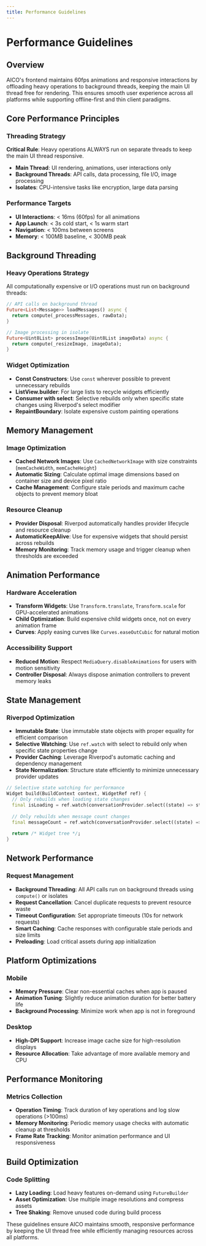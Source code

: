 ```yaml
---
title: Performance Guidelines
---
```


# Performance Guidelines

## Overview

AICO's frontend maintains 60fps animations and responsive interactions by offloading heavy operations to background threads, keeping the main UI thread free for rendering. This ensures smooth user experience across all platforms while supporting offline-first and thin client paradigms.

## Core Performance Principles

### Threading Strategy
**Critical Rule**: Heavy operations ALWAYS run on separate threads to keep the main UI thread responsive.

- **Main Thread**: UI rendering, animations, user interactions only
- **Background Threads**: API calls, data processing, file I/O, image processing
- **Isolates**: CPU-intensive tasks like encryption, large data parsing

### Performance Targets
- **UI Interactions**: < 16ms (60fps) for all animations
- **App Launch**: < 3s cold start, < 1s warm start  
- **Navigation**: < 100ms between screens
- **Memory**: < 100MB baseline, < 300MB peak

## Background Threading

### Heavy Operations Strategy
All computationally expensive or I/O operations must run on background threads:

```dart
// API calls on background thread
Future<List<Message>> loadMessages() async {
  return compute(_processMessages, rawData);
}

// Image processing in isolate
Future<Uint8List> processImage(Uint8List imageData) async {
  return compute(_resizeImage, imageData);
}
```

### Widget Optimization
- **Const Constructors**: Use `const` wherever possible to prevent unnecessary rebuilds
- **ListView.builder**: For large lists to recycle widgets efficiently
- **Consumer with select**: Selective rebuilds only when specific state changes using Riverpod's select modifier
- **RepaintBoundary**: Isolate expensive custom painting operations

## Memory Management

### Image Optimization
- **Cached Network Images**: Use `CachedNetworkImage` with size constraints (`memCacheWidth`, `memCacheHeight`)
- **Automatic Sizing**: Calculate optimal image dimensions based on container size and device pixel ratio
- **Cache Management**: Configure stale periods and maximum cache objects to prevent memory bloat

### Resource Cleanup
- **Provider Disposal**: Riverpod automatically handles provider lifecycle and resource cleanup
- **AutomaticKeepAlive**: Use for expensive widgets that should persist across rebuilds
- **Memory Monitoring**: Track memory usage and trigger cleanup when thresholds are exceeded

## Animation Performance

### Hardware Acceleration
- **Transform Widgets**: Use `Transform.translate`, `Transform.scale` for GPU-accelerated animations
- **Child Optimization**: Build expensive child widgets once, not on every animation frame
- **Curves**: Apply easing curves like `Curves.easeOutCubic` for natural motion

### Accessibility Support
- **Reduced Motion**: Respect `MediaQuery.disableAnimations` for users with motion sensitivity
- **Controller Disposal**: Always dispose animation controllers to prevent memory leaks

## State Management

### Riverpod Optimization
- **Immutable State**: Use immutable state objects with proper equality for efficient comparison
- **Selective Watching**: Use `ref.watch` with select to rebuild only when specific state properties change
- **Provider Caching**: Leverage Riverpod's automatic caching and dependency management
- **State Normalization**: Structure state efficiently to minimize unnecessary provider updates

```dart
// Selective state watching for performance
Widget build(BuildContext context, WidgetRef ref) {
  // Only rebuilds when loading state changes
  final isLoading = ref.watch(conversationProvider.select((state) => state.isLoading));
  
  // Only rebuilds when message count changes
  final messageCount = ref.watch(conversationProvider.select((state) => state.messages.length));
  
  return /* Widget tree */;
}
```

## Network Performance

### Request Management
- **Background Threading**: All API calls run on background threads using `compute()` or isolates
- **Request Cancellation**: Cancel duplicate requests to prevent resource waste
- **Timeout Configuration**: Set appropriate timeouts (10s for network requests)
- **Smart Caching**: Cache responses with configurable stale periods and size limits
- **Preloading**: Load critical assets during app initialization

## Platform Optimizations

### Mobile
- **Memory Pressure**: Clear non-essential caches when app is paused
- **Animation Tuning**: Slightly reduce animation duration for better battery life
- **Background Processing**: Minimize work when app is not in foreground

### Desktop
- **High-DPI Support**: Increase image cache size for high-resolution displays
- **Resource Allocation**: Take advantage of more available memory and CPU

## Performance Monitoring

### Metrics Collection
- **Operation Timing**: Track duration of key operations and log slow operations (>100ms)
- **Memory Monitoring**: Periodic memory usage checks with automatic cleanup at thresholds
- **Frame Rate Tracking**: Monitor animation performance and UI responsiveness

## Build Optimization

### Code Splitting
- **Lazy Loading**: Load heavy features on-demand using `FutureBuilder`
- **Asset Optimization**: Use multiple image resolutions and compress assets
- **Tree Shaking**: Remove unused code during build process

These guidelines ensure AICO maintains smooth, responsive performance by keeping the UI thread free while efficiently managing resources across all platforms.
